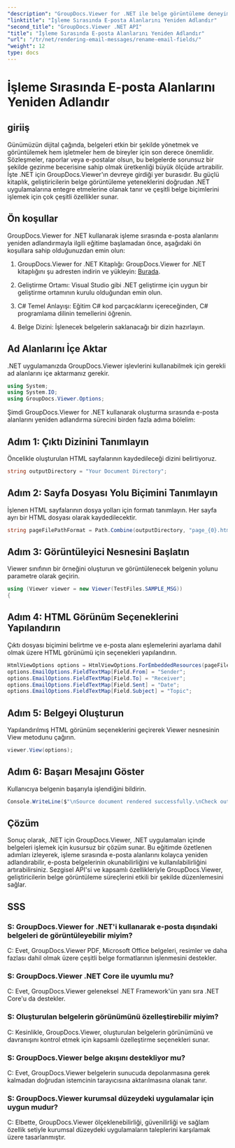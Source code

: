 ```yaml
---
"description": "GroupDocs.Viewer for .NET ile belge görüntüleme deneyiminizi geliştirin. E-postaları sorunsuz bir şekilde işleyin ve özelleştirin."
"linktitle": "İşleme Sırasında E-posta Alanlarını Yeniden Adlandır"
"second_title": "GroupDocs.Viewer .NET API"
"title": "İşleme Sırasında E-posta Alanlarını Yeniden Adlandır"
"url": "/tr/net/rendering-email-messages/rename-email-fields/"
"weight": 12
type: docs
---
```

# İşleme Sırasında E-posta Alanlarını Yeniden Adlandır

## giriiş

Günümüzün dijital çağında, belgeleri etkin bir şekilde yönetmek ve görüntülemek hem işletmeler hem de bireyler için son derece önemlidir. Sözleşmeler, raporlar veya e-postalar olsun, bu belgelerde sorunsuz bir şekilde gezinme becerisine sahip olmak üretkenliği büyük ölçüde artırabilir. İşte .NET için GroupDocs.Viewer'ın devreye girdiği yer burasıdır. Bu güçlü kitaplık, geliştiricilerin belge görüntüleme yeteneklerini doğrudan .NET uygulamalarına entegre etmelerine olanak tanır ve çeşitli belge biçimlerini işlemek için çok çeşitli özellikler sunar.

## Ön koşullar

GroupDocs.Viewer for .NET kullanarak işleme sırasında e-posta alanlarını yeniden adlandırmayla ilgili eğitime başlamadan önce, aşağıdaki ön koşullara sahip olduğunuzdan emin olun:

1. GroupDocs.Viewer for .NET Kitaplığı: GroupDocs.Viewer for .NET kitaplığını şu adresten indirin ve yükleyin: [Burada](https://releases.groupdocs.com/viewer/net/).

2. Geliştirme Ortamı: Visual Studio gibi .NET geliştirme için uygun bir geliştirme ortamının kurulu olduğundan emin olun.

3. C# Temel Anlayışı: Eğitim C# kod parçacıklarını içereceğinden, C# programlama dilinin temellerini öğrenin.

4. Belge Dizini: İşlenecek belgelerin saklanacağı bir dizin hazırlayın.

## Ad Alanlarını İçe Aktar

.NET uygulamanızda GroupDocs.Viewer işlevlerini kullanabilmek için gerekli ad alanlarını içe aktarmanız gerekir.

```csharp
using System;
using System.IO;
using GroupDocs.Viewer.Options;
```

Şimdi GroupDocs.Viewer for .NET kullanarak oluşturma sırasında e-posta alanlarını yeniden adlandırma sürecini birden fazla adıma bölelim:

## Adım 1: Çıktı Dizinini Tanımlayın

Öncelikle oluşturulan HTML sayfalarının kaydedileceği dizini belirtiyoruz.

```csharp
string outputDirectory = "Your Document Directory";
```

## Adım 2: Sayfa Dosyası Yolu Biçimini Tanımlayın

İşlenen HTML sayfalarının dosya yolları için formatı tanımlayın. Her sayfa ayrı bir HTML dosyası olarak kaydedilecektir.

```csharp
string pageFilePathFormat = Path.Combine(outputDirectory, "page_{0}.html");
```

## Adım 3: Görüntüleyici Nesnesini Başlatın

Viewer sınıfının bir örneğini oluşturun ve görüntülenecek belgenin yolunu parametre olarak geçirin.

```csharp
using (Viewer viewer = new Viewer(TestFiles.SAMPLE_MSG))
{
```

## Adım 4: HTML Görünüm Seçeneklerini Yapılandırın

Çıktı dosyası biçimini belirtme ve e-posta alanı eşlemelerini ayarlama dahil olmak üzere HTML görünümü için seçenekleri yapılandırın.

```csharp
HtmlViewOptions options = HtmlViewOptions.ForEmbeddedResources(pageFilePathFormat);
options.EmailOptions.FieldTextMap[Field.From] = "Sender";
options.EmailOptions.FieldTextMap[Field.To] = "Receiver";
options.EmailOptions.FieldTextMap[Field.Sent] = "Date";
options.EmailOptions.FieldTextMap[Field.Subject] = "Topic";
```

## Adım 5: Belgeyi Oluşturun

Yapılandırılmış HTML görünüm seçeneklerini geçirerek Viewer nesnesinin View metodunu çağırın.

```csharp
viewer.View(options);
```

## Adım 6: Başarı Mesajını Göster

Kullanıcıya belgenin başarıyla işlendiğini bildirin.

```csharp
Console.WriteLine($"\nSource document rendered successfully.\nCheck output in {outputDirectory}.");
```

## Çözüm

Sonuç olarak, .NET için GroupDocs.Viewer, .NET uygulamaları içinde belgeleri işlemek için kusursuz bir çözüm sunar. Bu eğitimde özetlenen adımları izleyerek, işleme sırasında e-posta alanlarını kolayca yeniden adlandırabilir, e-posta belgelerinin okunabilirliğini ve kullanılabilirliğini artırabilirsiniz. Sezgisel API'si ve kapsamlı özellikleriyle GroupDocs.Viewer, geliştiricilerin belge görüntüleme süreçlerini etkili bir şekilde düzenlemesini sağlar.

## SSS

### S: GroupDocs.Viewer for .NET'i kullanarak e-posta dışındaki belgeleri de görüntüleyebilir miyim?

C: Evet, GroupDocs.Viewer PDF, Microsoft Office belgeleri, resimler ve daha fazlası dahil olmak üzere çeşitli belge formatlarının işlenmesini destekler.

### S: GroupDocs.Viewer .NET Core ile uyumlu mu?

C: Evet, GroupDocs.Viewer geleneksel .NET Framework'ün yanı sıra .NET Core'u da destekler.

### S: Oluşturulan belgelerin görünümünü özelleştirebilir miyim?

C: Kesinlikle, GroupDocs.Viewer, oluşturulan belgelerin görünümünü ve davranışını kontrol etmek için kapsamlı özelleştirme seçenekleri sunar.

### S: GroupDocs.Viewer belge akışını destekliyor mu?

C: Evet, GroupDocs.Viewer belgelerin sunucuda depolanmasına gerek kalmadan doğrudan istemcinin tarayıcısına aktarılmasına olanak tanır.

### S: GroupDocs.Viewer kurumsal düzeydeki uygulamalar için uygun mudur?

C: Elbette, GroupDocs.Viewer ölçeklenebilirliği, güvenilirliği ve sağlam özellik setiyle kurumsal düzeydeki uygulamaların taleplerini karşılamak üzere tasarlanmıştır.